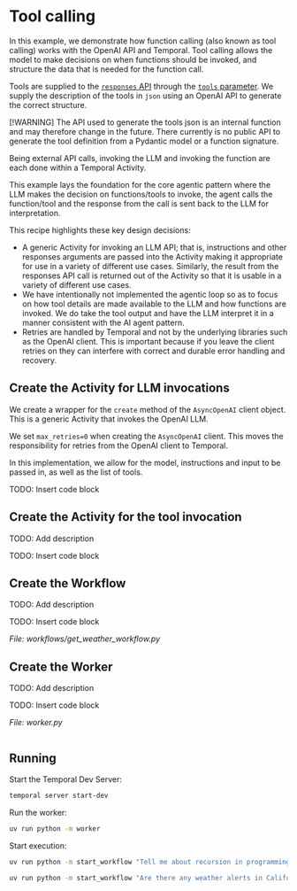 # Tool calling

In this example, we demonstrate how function calling (also known as tool calling) works with the OpenAI API and Temporal. Tool calling allows the model to make decisions on when functions should be invoked, and structure the data that is needed for the function call.

Tools are supplied to the [`responses` API](https://platform.openai.com/docs/api-reference/responses/create) through the [`tools` parameter](https://platform.openai.com/docs/api-reference/responses/create#responses-create-tools). We supply the description of the tools in `json` using an OpenAI API to generate the correct structure.

[!WARNING]
The API used to generate the tools json is an internal function and may therefore change in the future. There currently is no public API to generate the tool definition from a Pydantic model or a function signature.

Being external API calls, invoking the LLM and invoking the function are each done within a Temporal Activity.

This example lays the foundation for the core agentic pattern where the LLM makes the decision on functions/tools to invoke, the agent calls the function/tool and the response from the call is sent back to the LLM for interpretation.

This recipe highlights these key design decisions:

- A generic Activity for invoking an LLM API; that is, instructions and other responses arguments are passed into the Activity making it appropriate for use in a variety of different use cases. Similarly, the result from the responses API call is returned out of the Activity so that it is usable in a variety of different use cases.
- We have intentionally not implemented the agentic loop so as to focus on how tool details are made available to the LLM and how functions are invoked. We do take the tool output and have the LLM interpret it in a manner consistent with the AI agent pattern.
- Retries are handled by Temporal and not by the underlying libraries such as the OpenAI client. This is important because if you leave the client retries on they can interfere with correct and durable error handling and recovery.

## Create the Activity for LLM invocations

We create a wrapper for the `create` method of the `AsyncOpenAI` client object.
This is a generic Activity that invokes the OpenAI LLM.

We set `max_retries=0` when creating the `AsyncOpenAI` client.
This moves the responsibility for retries from the OpenAI client to Temporal.

In this implementation, we allow for the model, instructions and input to be passed in, as well as the list of tools.

TODO: Insert code block

## Create the Activity for the tool invocation

TODO: Add description

TODO: Insert code block

## Create the Workflow

TODO: Add description

TODO: Insert code block

_File: workflows/get_weather_workflow.py_

## Create the Worker

TODO: Add description

TODO: Insert code block

_File: worker.py_

```python

```

## Running

Start the Temporal Dev Server:

```bash
temporal server start-dev
```

Run the worker:

```bash
uv run python -m worker
```

Start execution:

```bash
uv run python -m start_workflow "Tell me about recursion in programming."
```

```bash
uv run python -m start_workflow "Are there any weather alerts in California?"
```
